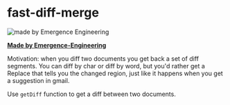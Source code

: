 # fast-diff-merge

![made by Emergence Engineering](https://emergence-engineering.com/ee-logo.svg)

[**Made by Emergence-Engineering**](https://emergence-engineering.com/)

Motivation: when you diff two documents you get back a set of diff segments. You can diff by char or diff by word,
but you'd rather get a Replace that tells you the changed region, just like it happens when you get a 
suggestion in gmail.

Use `getDiff` function to get a diff between two documents.
